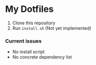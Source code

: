 # My Dotfiles

1. Clone this repository
2. Run `install.sh` (Not yet implemented)

### Current issues

- No install script
- No concrete dependency list
